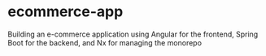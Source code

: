 # ecommerce-app
Building an e-commerce application using Angular for the frontend, Spring Boot for the backend, and Nx for managing the monorepo

